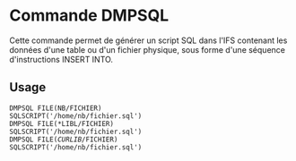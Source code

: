 # Commande DMPSQL
Cette commande permet de générer un script SQL dans l'IFS contenant les données d'une table ou d'un fichier physique, sous forme d'une séquence d'instructions INSERT INTO.

## Usage
<code>DMPSQL FILE(NB/FICHIER) SQLSCRIPT('/home/nb/fichier.sql')</code>\
<code>DMPSQL FILE(*LIBL/FICHIER) SQLSCRIPT('/home/nb/fichier.sql')</code>\
<code>DMPSQL FILE(*CURLIB*/FICHIER) SQLSCRIPT('/home/nb/fichier.sql')</code>
